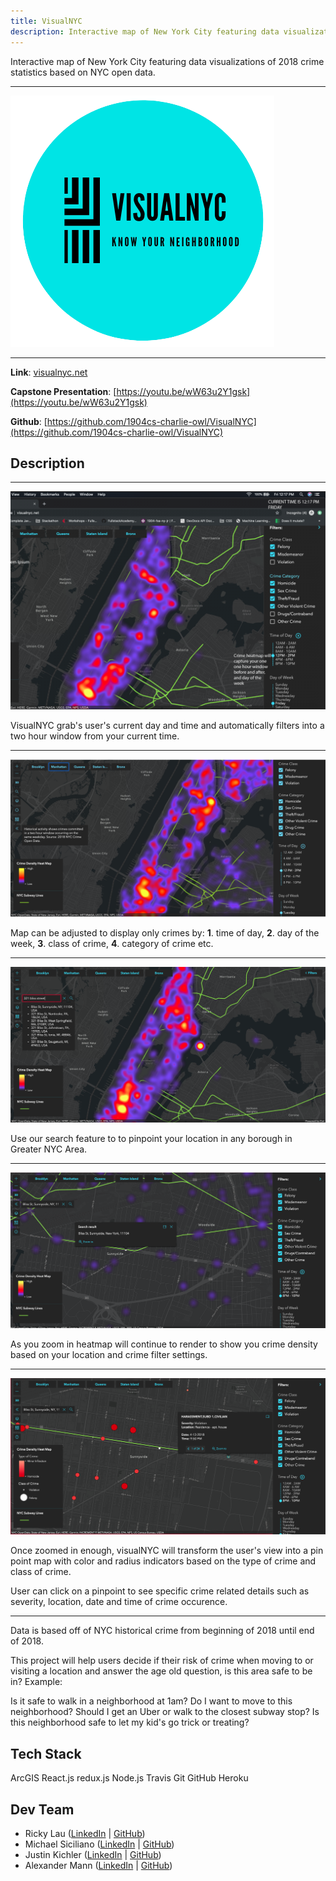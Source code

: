 ```yaml
---
title: VisualNYC
description: Interactive map of New York City featuring data visualizations of crime statistics based on NYC open data.
---
```


Interactive map of New York City featuring data visualizations of 2018 crime statistics based on NYC open data.

---

![](visualnyc-logo.png)

---

**Link**: [visualnyc.net](http://www.visualnyc.net/)

**Capstone Presentation**: [https://youtu.be/wW63u2Y1gsk](https://youtu.be/wW63u2Y1gsk)

**Github**: [https://github.com/1904cs-charlie-owl/VisualNYC](https://github.com/1904cs-charlie-owl/VisualNYC)

## Description

---

![](./visualnyc-init.png)

VisualNYC grab's user's current day and time and automatically filters into a two hour window from your current time.

---

![](./visualnyc.png)

Map can be adjusted to display only crimes by: **1**. time of day, **2**. day of the week, **3**. class of crime, **4**. category of crime etc.

---

![](./visualnyc-search.png)

Use our search feature to to pinpoint your location in any borough in Greater NYC Area.

---

![](visualnyc-zoomed.png)

As you zoom in heatmap will continue to render to show you crime density based on your location and crime filter settings.

---

![](visualnyc-pinpoint.png)

Once zoomed in enough, visualNYC will transform the user's view into a pin point map with color and radius indicators based on the type of crime and class of crime.

User can click on a pinpoint to see specific crime related details such as severity, location, date and time of crime occurence.

---

Data is based off of NYC historical crime from beginning of 2018 until end of 2018.

This project will help users decide if their risk of crime when moving to or visiting a location and answer the age old question, is this area safe to be in? Example:

Is it safe to walk in a neighborhood at 1am?
Do I want to move to this neighborhood?
Should I get an Uber or walk to the closest subway stop?
Is this neighborhood safe to let my kid's go trick or treating?

## Tech Stack

ArcGIS
React.js
redux.js
Node.js
Travis
Git
GitHub
Heroku

## Dev Team

- Ricky Lau ([LinkedIn](https://www.linkedin.com/in/rickylaudev) | [GitHub](https://github.com/rickylaufitness))
- Michael Siciliano ([LinkedIn](https://www.linkedin.com/in/michael-siciliano-1904/) | [GitHub](https://github.com/msicil))
- Justin Kichler ([LinkedIn](https://www.linkedin.com/in/justinkichler/) | [GitHub](https://github.com/jkichler))
- Alexander Mann ([LinkedIn](https://www.linkedin.com/in/alexandermann2015/) | [GitHub](https://github.com/AlexanderMann2015))

